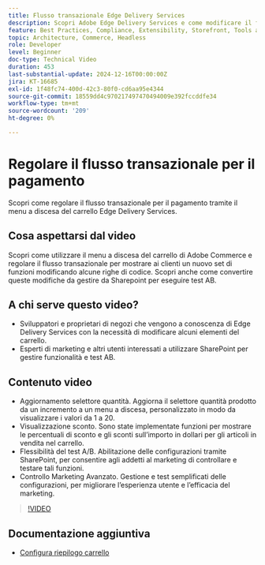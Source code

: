 ```yaml
---
title: Flusso transazionale Edge Delivery Services
description: Scopri Adobe Edge Delivery Services e come modificare il flusso transazionale.
feature: Best Practices, Compliance, Extensibility, Storefront, Tools and External Services
topic: Architecture, Commerce, Headless
role: Developer
level: Beginner
doc-type: Technical Video
duration: 453
last-substantial-update: 2024-12-16T00:00:00Z
jira: KT-16685
exl-id: 1f48fc74-400d-42c3-80f0-cd6aa95e4344
source-git-commit: 18559dd4c970217497470494009e392fccddfe34
workflow-type: tm+mt
source-wordcount: '209'
ht-degree: 0%

---
```


# Regolare il flusso transazionale per il pagamento

Scopri come regolare il flusso transazionale per il pagamento tramite il menu a discesa del carrello Edge Delivery Services.

## Cosa aspettarsi dal video

Scopri come utilizzare il menu a discesa del carrello di Adobe Commerce e regolare il flusso transazionale per mostrare ai clienti un nuovo set di funzioni modificando alcune righe di codice.  Scopri anche come convertire queste modifiche da gestire da Sharepoint per eseguire test AB.

## A chi serve questo video?

* Sviluppatori e proprietari di negozi che vengono a conoscenza di Edge Delivery Services con la necessità di modificare alcuni elementi del carrello.
* Esperti di marketing e altri utenti interessati a utilizzare SharePoint per gestire funzionalità e test AB.

## Contenuto video

* Aggiornamento selettore quantità. Aggiorna il selettore quantità prodotto da un incremento a un menu a discesa, personalizzato in modo da visualizzare i valori da 1 a 20.
* Visualizzazione sconto. Sono state implementate funzioni per mostrare le percentuali di sconto e gli sconti sull’importo in dollari per gli articoli in vendita nel carrello.
* Flessibilità del test A/B. Abilitazione delle configurazioni tramite SharePoint, per consentire agli addetti al marketing di controllare e testare tali funzioni.
* Controllo Marketing Avanzato. Gestione e test semplificati delle configurazioni, per migliorare l’esperienza utente e l’efficacia del marketing.

>[!VIDEO](https://video.tv.adobe.com/v/3442351?learn=on)

## Documentazione aggiuntiva

* [Configura riepilogo carrello](https://experienceleague.adobe.com/developer/commerce/storefront/dropins/cart/tutorials/configure-cart-summary/)
